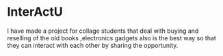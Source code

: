 # InterActU
I have made a project for collage students that deal with buying and reselling of the old books ,electronics gadgets also is the best way so that they can interact with each other by sharing the opportunity.
